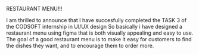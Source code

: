 RESTAURANT MENU!!!

I am thrilled to announce that I have succesfully completed the TASK 3 of the CODSOFT internship in UI/UX design So basically i have 
designed a restaurant menu using figma that is both visually appealing and easy to use.
The goal of a good restaurant menu is to make it easy for customers to find the dishes they want, and to
encourage them to order more.
